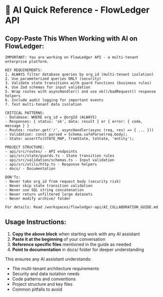 # 🤖 AI Quick Reference - FlowLedger API

## Copy-Paste This When Working with AI on FlowLedger:

```
IMPORTANT: You are working on FlowLedger API - a multi-tenant enterprise platform. 

KEY REQUIREMENTS:
1. ALWAYS filter database queries by org_id (multi-tenant isolation)
2. Use parameterized queries ONLY (security)
3. Validate state transitions with guard functions (business rules)
4. Use Zod schemas for input validation
5. Wrap routes with asyncHandler() and use ok()/badRequest() response helpers
6. Include audit logging for important events
7. Test multi-tenant data isolation

CRITICAL PATTERNS:
- Database: WHERE org_id = @orgId (ALWAYS)
- Responses: { status: 'ok', data: result } or { error: { code, message } }
- Routes: router.get('/', asyncHandler(async (req, res) => { ... }))
- Validation: const parsed = Schema.safeParse(req.body);
- State: assertTx(STATE_MAP, fromState, toState, 'entity');

PROJECT STRUCTURE:
- api/src/routes/ - API endpoints
- api/src/state/guards.ts - State transition rules  
- api/src/validation/schemas.ts - Input validation
- api/src/utils/http.ts - Response helpers
- docs/ - Documentation

DON'Ts:
- Never take org_id from request body (security risk)
- Never skip state transition validation
- Never use SQL string concatenation
- Never return unfiltered large datasets
- Never modify archive/ folder

For details: Read /workspaces/flowledger-api/AI_COLLABORATION_GUIDE.md
```

## Usage Instructions:

1. **Copy the above block** when starting work with any AI assistant
2. **Paste it at the beginning** of your conversation 
3. **Reference specific files** mentioned in the guide as needed
4. **Point to documentation** in docs/ folder for deeper understanding

This ensures any AI assistant understands:
- The multi-tenant architecture requirements
- Security and data isolation needs  
- Code patterns and conventions
- Project structure and key files
- Common pitfalls to avoid
